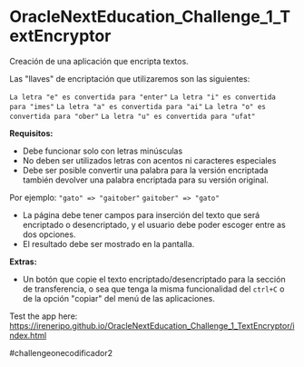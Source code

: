 # OracleNextEducation_Challenge_1_TextEncryptor

Creación de una aplicación que encripta textos.

Las "llaves" de encriptación que utilizaremos son las siguientes:

`La letra "e" es convertida para "enter"` `La letra "i" es convertida para "imes"` `La letra "a" es convertida para "ai"` `La letra "o" es convertida para "ober"` `La letra "u" es convertida para "ufat"`

**Requisitos:**

- Debe funcionar solo con letras minúsculas
- No deben ser utilizados letras con acentos ni caracteres especiales
- Debe ser posible convertir una palabra para la versión encriptada también devolver una palabra encriptada para su versión original.

Por ejemplo: `"gato" => "gaitober"` `gaitober" => "gato"`

- La página debe tener campos para inserción del texto que será encriptado o desencriptado, y el usuario debe poder escoger entre as dos opciones.
- El resultado debe ser mostrado en la pantalla.

**Extras:**

- Un botón que copie el texto encriptado/desencriptado para la sección de transferencia, o sea que tenga la misma funcionalidad del `ctrl+C` o de la opción "copiar" del menú de las aplicaciones.

Test the app here: https://ireneripo.github.io/OracleNextEducation_Challenge_1_TextEncryptor/index.html

#challengeonecodificador2

